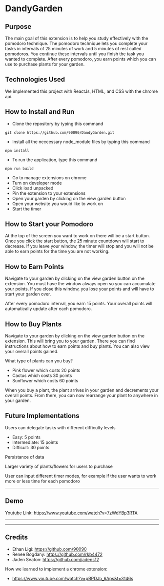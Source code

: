 # DandyGarden

## Purpose

The main goal of this extension is to help you study effectively with the pomodoro technique. The pomodoro technique lets you complete your tasks in intervals of 25 minutes of work and 5 minutes of rest called pomodoros. You continue these intervals until you finish the task you wanted to complete. After every pomodoro, you earn points which you can use to purchase plants for your garden.

## Technologies Used

We implemented this project with ReactJs, HTML, and CSS with the chrome api. 

## How to Install and Run

- Clone the repository by typing this command
```
git clone https://github.com/90090/DandyGarden.git
```
- Install all the neccessary node_module files by typing this command
```
npm install
```
- To run the application, type this command
```
npm run build
```
- Go to manage extensions on chrome
- Turn on developer mode
- Click load unpacked
- Pin the extension to your extensions
- Open your garden by clicking on the view garden button
- Open your website you would like to work on 
- Start the timer

## How to Start your Pomodoro

At the top of the screen you want to work on there will be a start button. Once you click the start button, the 25 minute countdown will start to decrease. If you leave your window, the timer will stop and you will not be able to earn points for the time you are not working. 

## How to Earn Points

Navigate to your garden by clicking on the view garden button on the extension. You must have the window always open so you can accumulate your points. If you close this window, you lose your points and will have to start your garden over. 

After every pomodoro interval, you earn 15 points. Your overall points will automatically update after each pomodoro.

## How to Buy Plants

Navigate to your garden by clicking on the view garden button on the extension. This will bring you to your garden. There you can find instructions about how to earn points and buy plants. You can also view your overall points gained. 

What type of plants can you buy?
- Pink flower which costs 20 points
- Cactus which costs 30 points
- Sunflower which costs 60 points

When you buy a plant, the plant arrives in your garden and decrements your overall points. From there, you can now rearrange your plant to anywhere in your garden.

## Future Implementations

Users can delegate tasks with different difficulty levels
- Easy: 5 points
- Intermediate: 15 points
- Difficult: 30 points

Persistance of data

Larger variety of plants/flowers for users to purchase

User can input different timer modes, for example if the user wants to work more or less time for each pomodoro

----

## Demo

Youtube Link: https://www.youtube.com/watch?v=7zWdYBp3RTA 

----

----

## Credits

- Ethan Ligi: https://github.com/90090 
- Renee Bogdany: https://github.com/rkb4472 
- Jaden Seaton: https://github.com/jadens12

How we learned to implement a chrome extension: 
- https://www.youtube.com/watch?v=pBPDJb_6Aps&t=3146s
